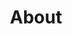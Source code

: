---
title: "About"
description: "An endless reign of narcissism. About me, in excrutiating detail."
katex: "false"
---